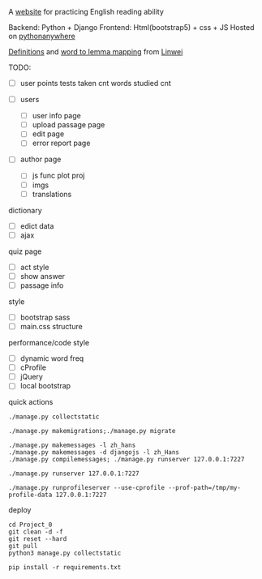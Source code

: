 A [website](https://adenchen27.pythonanywhere.com/index/) for practicing English reading ability

Backend: Python + Django
Frontend: Html(bootstrap5) + css + JS
Hosted on [pythonanywhere](https://www.pythonanywhere.com/)

[Definitions](https://github.com/skywind3000/ECDICT) and [word to lemma mapping](https://github.com/skywind3000/lemma.en) from [Linwei](https://github.com/skywind3000)



TODO:
- [ ] user points
    tests taken cnt
    words studied cnt

- [ ] users
    - [ ] user info page
    - [ ] upload passage page
    - [ ] edit page
    - [ ] error report page

- [ ] author page
    - [ ] js func plot proj
    - [ ] imgs
    - [ ] translations

dictionary
- [ ] edict data
- [ ] ajax

quiz page
- [ ] act style
- [ ] show answer
- [ ] passage info

style
- [ ] bootstrap sass
- [ ] main.css structure

performance/code style
- [ ] dynamic word freq
- [ ] cProfile
- [ ] jQuery
- [ ] local bootstrap

quick actions
```
./manage.py collectstatic

./manage.py makemigrations;./manage.py migrate

./manage.py makemessages -l zh_hans
./manage.py makemessages -d djangojs -l zh_Hans
./manage.py compilemessages; ./manage.py runserver 127.0.0.1:7227

./manage.py runserver 127.0.0.1:7227

./manage.py runprofileserver --use-cprofile --prof-path=/tmp/my-profile-data 127.0.0.1:7227

```

deploy
```
cd Project_0
git clean -d -f
git reset --hard
git pull
python3 manage.py collectstatic

pip install -r requirements.txt
```



